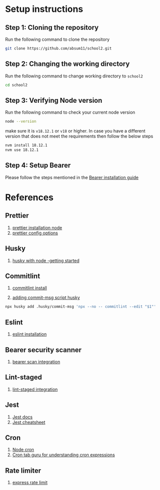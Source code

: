 # Setup instructions

## Step 1: Cloning the repository

Run the following command to clone the repository

```bash
git clone https://github.com/absum11/school2.git
```

## Step 2: Changing the working directory

Run the following command to change working directory to `school2`

```bash
cd school2
```

## Step 3: Verifying Node version

Run the following command to check your current node version

```bash
node --version
```

make sure it is `v18.12.1` or `v18` or higher. In case you have a different version that does not meet the requirements then follow the below steps

```bash
nvm install 18.12.1
nvm use 18.12.1
```

## Step 4: Setup Bearer

Please follow the steps mentioned in the [Bearer installation guide](https://docs.bearer.com/reference/installation/)

# References

## Prettier

1. [prettier installation node](https://prettier.io/docs/en/install.html)
2. [prettier config options](https://prettier.io/docs/en/options.html)

## Husky

1. [husky with node -getting started](https://typicode.github.io/husky/getting-started.html)

## Commitlint

1. [commitlint install](https://blog.tericcabrel.com/apply-conventional-commit-style-on-your-project-with-commitlint/)

2. [adding commit-msg script husky](https://typicode.github.io/husky/getting-started.html)

```bash
npx husky add .husky/commit-msg 'npx --no -- commitlint --edit "$1"'
```

## Eslint

1. [eslint installation](https://eslint.org/docs/latest/use/getting-started)

## Bearer security scanner

1. [bearer scan integration](https://docs.bearer.com/quickstart/)

## Lint-staged

1. [lint-staged integration](https://duncanlew.medium.com/getting-started-with-husky-and-lint-staged-for-pre-commit-hooks-c2764d8c9ae)

## Jest

1. [Jest docs](https://jestjs.io/docs/getting-started)
2. [Jest cheatsheet](https://github.com/sapegin/jest-cheat-sheet)

## Cron

1. [Node cron](https://www.npmjs.com/package/node-cron)
2. [Cron tab guru for understanding cron expressions](https://crontab.guru/)

## Rate limiter

1. [express rate limit](https://www.npmjs.com/package/express-rate-limit)

